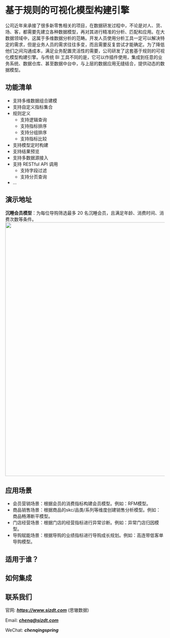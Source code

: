# 基于规则的可视化模型构建引擎

公司近年来承接了很多新零售相关的项目，在数据研发过程中，不论是对人、货、场、客，都需要先建立各种数据模型，再对其进行精准的分析、匹配和应用。在大数据领域中，这属于多维数据分析的范畴。开发人员使用分析工具一定可以解决特定的需求，但是业务人员的需求往往多变，而且需要反复尝试才能确定。为了降低他们之间沟通成本，满足业务配置灵活性的需要，公司研发了这套基于规则的可视化模型构建引擎。与传统 BI 工具不同的是，它可以作插件使用，集成到任意的业务系统、数据仓库、甚至数据中台中，与上层的数据应用无缝结合，提供动态的数据模型。

## 功能清单

* 支持多维数据组合建模
* 支持自定义指标集合
* 规则定义
	* 支持逻辑查询
	* 支持指标排序
	* 支持分组排序
	* 支持指标比较
* 支持模型定时构建
* 支持结果预览
* 支持多数据源接入
* 支持 RESTful API 调用
	* 支持字段过滤
	* 支持分页查询 	
* ...

## 演示地址

**沉睡会员模型**：为每位导购筛选最多 20 名沉睡会员，且满足年龄、消费时间、消费次数等条件。
<img src="https://www.sizdt.com/modeling-case-1.png" height="800px">

## 应用场景

* 会员营销场景：根据会员的消费指标构建会员模型。例如：RFM模型。
* 商品销售场景：根据商品的skc/品类/系列等维度创建销售分析模型。例如：商品畅滞断平模型。
* 门店经营场景：根据门店的经营指标进行异常诊断。例如：异常门店归因模型。
* 导购赋能场景：根据导购的业绩指标进行导购成长规划。例如：高连带低客单导购模型。

## 适用于谁？
## 如何集成
## 联系我们
官网: ***https://www.sizdt.com*** (思辙数据)

Email: ***chenq@sizdt.com***

WeChat: ***chenqingspring***